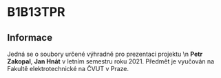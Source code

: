 # B1B13TPR
## Informace
Jedná se o soubory určené výhradně pro prezentaci projektu \n
**Petr Zakopal**, **Jan Hnát** v letním semestru roku 2021.
Předmět je vyučován na Fakultě elektrotechnické na ČVUT v Praze.
